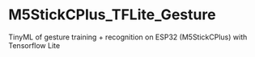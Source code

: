 # M5StickCPlus_TFLite_Gesture
TinyML of gesture training + recognition on ESP32 (M5StickCPlus) with Tensorflow Lite

